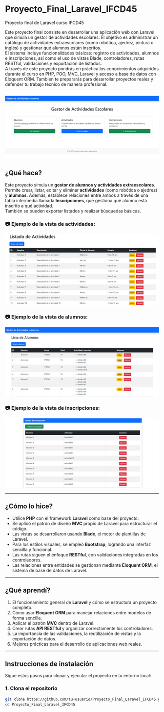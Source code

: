 # Proyecto_Final_Laravel_IFCD45

Proyecto final de Laravel curso IFCD45

Este proyecto final consiste en desarrollar una aplicación web con Laravel que simula un gestor de actividades escolares. El objetivo es administrar un catálogo de actividades extraescolares (como robótica, ajedrez, pintura o inglés) y gestionar qué alumnos están inscritos.  
El sistema incluye funcionalidades básicas: registro de actividades, alumnos e inscripciones, así como el uso de vistas Blade, controladores, rutas RESTful, validaciones y exportación de listados.  
A través de este proyecto pondrás en práctica los conocimientos adquiridos durante el curso en PHP, POO, MVC, Laravel y acceso a base de datos con Eloquent ORM. También te prepararás para desarrollar proyectos reales y defender tu trabajo técnico de manera profesional.

![Vista principal](./READMEUtils/img/imagen_1.png)
---

## ¿Qué hace?

Este proyecto simula un **gestor de alumnos y actividades extraescolares**.  
Permite crear, listar, editar y eliminar **actividades** (como robótica o ajedrez) y **alumnos**. Además, establece relaciones entre ambos a través de una tabla intermedia llamada **Inscripciones**, que gestiona qué alumno está inscrito a qué actividad.  
También se pueden exportar listados y realizar búsquedas básicas.

### 📷 Ejemplo de la vista de actividades:

![Vista de actividades](./READMEUtils/img/imagen_3.png)

### 📷 Ejemplo de la vista de alumnos:

![Vista de inscripciones](./READMEUtils/img/imagen_2.png)

### 📷 Ejemplo de la vista de inscripciones:

![Vista de inscripciones](./READMEUtils/img/imagen_4.png)

---

## ¿Cómo lo hice?

- Utilicé **PHP** con el framework **Laravel** como base del proyecto.
- Se aplicó el patrón de diseño **MVC** propio de Laravel para estructurar el código.
- Las vistas se desarrollaron usando **Blade**, el motor de plantillas de Laravel.
- Para los estilos visuales, se empleó **Bootstrap**, logrando una interfaz sencilla y funcional.
- Las rutas siguen el enfoque **RESTful**, con validaciones integradas en los controladores.
- Las relaciones entre entidades se gestionan mediante **Eloquent ORM**, el sistema de base de datos de Laravel.

---

## ¿Qué aprendí?

1. El funcionamiento general de **Laravel** y cómo se estructura un proyecto completo.
2. Cómo usar **Eloquent ORM** para manejar relaciones entre modelos de forma sencilla.
3. Aplicar el patrón **MVC** dentro de Laravel.
4. Crear rutas **API RESTful** y organizar correctamente los controladores.
5. La importancia de las validaciones, la reutilización de vistas y la exportación de datos.
6. Mejores prácticas para el desarrollo de aplicaciones web reales.

---

## Instrucciones de instalación

Sigue estos pasos para clonar y ejecutar el proyecto en tu entorno local:

### 1. Clona el repositorio

```bash
git clone https://github.com/tu-usuario/Proyecto_Final_Laravel_IFCD45.git
cd Proyecto_Final_Laravel_IFCD45
